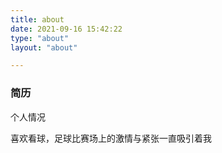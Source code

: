 ```yaml
---
title: about
date: 2021-09-16 15:42:22
type: "about"
layout: "about"

---
```


### 简历

个人情况

喜欢看球，足球比赛场上的激情与紧张一直吸引着我